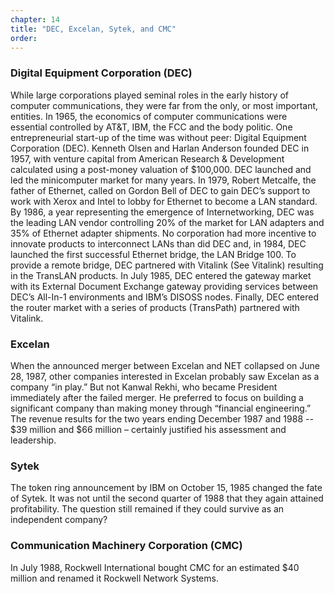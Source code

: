 ```yaml
---
chapter: 14
title: "DEC, Excelan, Sytek, and CMC"
order: 
---
```


### Digital Equipment Corporation (DEC)

While large corporations played seminal roles in the early history of computer communications, they were far from the only, or most important, entities. In 1965, the economics of computer communications were essential controlled by AT&T, IBM, the FCC and the body politic. One entrepreneurial start-up of the time was without peer: Digital Equipment Corporation (DEC). Kenneth Olsen and Harlan Anderson founded DEC in 1957, with venture capital from American Research & Development calculated using a post-money valuation of $100,000. DEC launched and led the minicomputer market for many years. In 1979, Robert Metcalfe, the father of Ethernet, called on Gordon Bell of DEC to gain DEC’s support to work with Xerox and Intel to lobby for Ethernet to become a LAN standard. By 1986, a year representing the emergence of Internetworking, DEC was the leading LAN vendor controlling 20% of the market for LAN adapters and 35% of Ethernet adapter shipments. No corporation had more incentive to innovate products to interconnect LANs than did DEC and, in 1984, DEC launched the first successful Ethernet bridge, the LAN Bridge 100. To provide a remote bridge, DEC partnered with Vitalink (See Vitalink) resulting in the TransLAN products. In July 1985, DEC entered the gateway market with its External Document Exchange gateway providing services between DEC’s All-In-1 environments and IBM’s DISOSS nodes. Finally, DEC entered the router market with a series of products (TransPath) partnered with Vitalink.

### Excelan

When the announced merger between Excelan and NET collapsed on June 28, 1987, other companies interested in Excelan probably saw Excelan as a company “in play.” But not Kanwal Rekhi, who became President immediately after the failed merger. He preferred to focus on building a significant company than making money through “financial engineering.” The revenue results for the two years ending December 1987 and 1988 -- $39 million and $66 million – certainly justified his assessment and leadership.

### Sytek

The token ring announcement by IBM on October 15, 1985 changed the fate of Sytek. It was not until the second quarter of 1988 that they again attained profitability. The question still remained if they could survive as an independent company?

### Communication Machinery Corporation (CMC)

In July 1988, Rockwell International bought CMC for an estimated $40 million and renamed it Rockwell Network Systems. 
